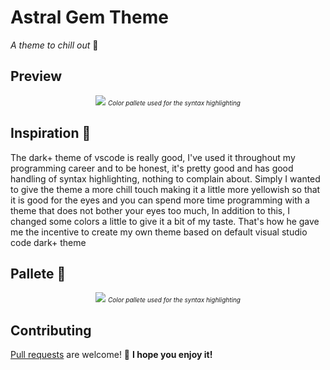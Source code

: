 # Astral Gem Theme
*A theme to chill out* 🤙

## Preview
<div align="center">
  <img src="https://github.com/user-attachments/assets/3b71445c-71d2-40e2-968d-c1aa2201a4ff" />
  <i style='font-size:10px;'>Color pallete used for the syntax highlighting</i>
</div>

## Inspiration 💭
The dark+ theme of vscode is really good, I've used it throughout my programming career and to be honest, it's pretty good and has good handling of syntax highlighting, nothing to complain about. Simply I wanted to give the theme a more chill touch making it a little more yellowish so that it is good for the eyes and you can spend more time programming with a theme that does not bother your eyes too much, In addition to this, I changed some colors a little to give it a bit of my taste. That's how he gave me the incentive to create my own theme based on default visual studio code dark+ theme

## Pallete 🎨
<div align="center">
  <img src="https://user-images.githubusercontent.com/62354548/169931198-8138f913-5f18-4548-b60b-6f60d308327f.png" />
  <i style='font-size:10px;'>Color pallete used for the syntax highlighting</i>
</div>

## Contributing
[Pull requests](https://github.com/itssimmons/astral-gem-theme/pulls) are welcome! 🤠
**I hope you enjoy it!**
